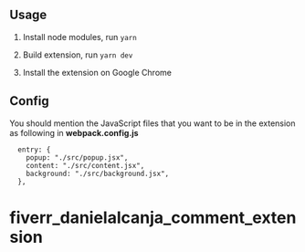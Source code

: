 ## Usage

1. Install node modules, run
   `yarn`

2. Build extension, run
   `yarn dev`

3. Install the extension on Google Chrome



## Config

 You should mention the JavaScript files that you want to be in the extension as following in **webpack.config.js**
```
  entry: {
    popup: "./src/popup.jsx",
    content: "./src/content.jsx",
    background: "./src/background.jsx",
  },
```

# fiverr_danielalcanja_comment_extension
